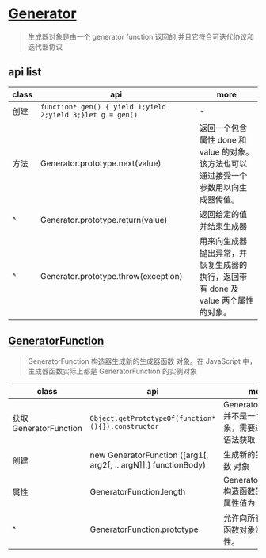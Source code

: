 # [Generator](https://developer.mozilla.org/zh-CN/docs/Web/JavaScript/Reference/Global_Objects/Generator)

> 生成器对象是由一个 generator function 返回的,并且它符合可迭代协议和迭代器协议

## api list

| class | api                                                        | more                                                                                  |
| ----- | ---------------------------------------------------------- | ------------------------------------------------------------------------------------- |
| 创建  | `function* gen() { yield 1;yield 2;yield 3;}let g = gen()` | -                                                                                     |
| 方法  | Generator.prototype.next(value)                            | 返回一个包含属性 done 和 value 的对象。该方法也可以通过接受一个参数用以向生成器传值。 |
| ^     | Generator.prototype.return(value)                          | 返回给定的值并结束生成器                                                              |
| ^     | Generator.prototype.throw(exception)                       | 用来向生成器抛出异常，并恢复生成器的执行，返回带有 done 及 value 两个属性的对象。     |

## [GeneratorFunction](https://developer.mozilla.org/zh-CN/docs/Web/JavaScript/Reference/Global_Objects/GeneratorFunction)

> GeneratorFunction 构造器生成新的生成器函数 对象。在 JavaScript 中，生成器函数实际上都是 GeneratorFunction 的实例对象

| class                  | api                                                             | more                                                       |
| ---------------------- | --------------------------------------------------------------- | ---------------------------------------------------------- |
| 获取 GeneratorFunction | `Object.getPrototypeOf(function*(){}).constructor`              | GeneratorFunction 并不是一个全局对象，需要通过前面语法获取 |
| 创建                   | new GeneratorFunction ([arg1[, arg2[, ...argN]],] functionBody) | 生成新的生成器函数 对象                                    |
| 属性                   | GeneratorFunction.length                                        | GeneratorFunction 构造函数的 length 属性值为 1。           |
| ^                      | GeneratorFunction.prototype                                     | 允许向所有生成器函数对象添加属性。                         |
